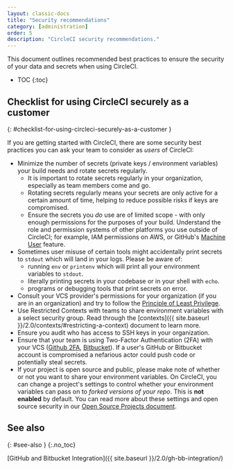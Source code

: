 ```yaml
---
layout: classic-docs
title: "Security recommendations"
category: [administration]
order: 5
description: "CircleCI security recommendations."
---
```


This document outlines recommended best practices to ensure the security of your data and secrets when using CircleCI.

* TOC
{:toc}

## Checklist for using CircleCI securely as a customer
{: #checklist-for-using-circleci-securely-as-a-customer }

If you are getting started with CircleCI, there are some security best practices you can ask your team to consider as _users_ of CircleCI:

- Minimize the number of secrets (private keys / environment variables) your
  build needs and rotate secrets regularly.
  - It is important to rotate secrets regularly in your organization, especially as team members come and go.
  - Rotating secrets regularly means your secrets are only active for a certain amount of time, helping to reduce possible risks if keys are compromised.
  - Ensure the secrets you _do_ use are of limited scope - with only enough permissions for the purposes of your build. Understand the role and permission systems of other platforms you use outside of CircleCI; for example, IAM permissions on AWS, or GitHub's [Machine User](https://developer.github.com/v3/guides/managing-deploy-keys/#machine-users) feature.
- Sometimes user misuse of certain tools might accidentally print secrets to `stdout` which will land in your logs. Please be aware of:
  - running `env` or `printenv` which will print all your environment variables to `stdout`.
  - literally printing secrets in your codebase or in your shell with `echo`.
  - programs or debugging tools that print secrets on error.
- Consult your VCS provider's permissions for your organization (if you are in an organization) and try to follow the [Principle of Least Privilege](https://en.wikipedia.org/wiki/Principle_of_least_privilege).
- Use Restricted Contexts with teams to share environment variables with a select security group. Read through the [contexts]({{ site.baseurl }}/2.0/contexts/#restricting-a-context) document to learn more.
- Ensure you audit who has access to SSH keys in your organization.
- Ensure that your team is using Two-Factor Authentication (2FA) with your VCS ([Github 2FA](https://help.github.com/en/articles/securing-your-account-with-two-factor-authentication-2fa), [Bitbucket](https://confluence.atlassian.com/bitbucket/two-step-verification-777023203.html)). If a user's GitHub or Bitbucket account is compromised a nefarious actor could push code or potentially steal secrets.
- If your project is open source and public, please make note of whether or not you want to share your environment variables. On CircleCI, you can change a project's settings to control whether your environment variables can pass on to _forked versions of your repo_. This is **not enabled** by default. You can read more about these settings and open source security in our [Open Source Projects document]({{site.baseurl}}/2.0/oss/#security).


## See also
{: #see-also }
{:.no_toc}

[GitHub and Bitbucket Integration]({{ site.baseurl }}/2.0/gh-bb-integration/)

